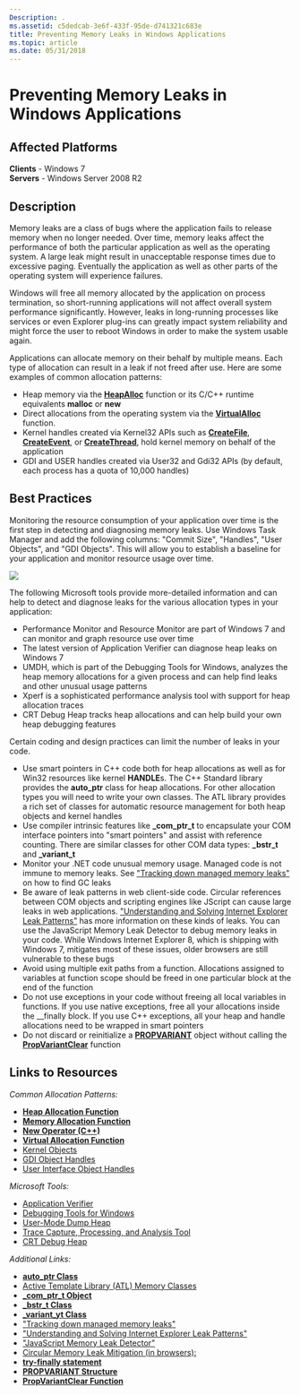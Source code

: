 ```yaml
---
Description: .
ms.assetid: c5dedcab-3e6f-433f-95de-d741321c683e
title: Preventing Memory Leaks in Windows Applications
ms.topic: article
ms.date: 05/31/2018
---
```


# Preventing Memory Leaks in Windows Applications

## Affected Platforms

**Clients** - Windows 7  
**Servers** - Windows Server 2008 R2  

## Description

Memory leaks are a class of bugs where the application fails to release memory when no longer needed. Over time, memory leaks affect the performance of both the particular application as well as the operating system. A large leak might result in unacceptable response times due to excessive paging. Eventually the application as well as other parts of the operating system will experience failures.

Windows will free all memory allocated by the application on process termination, so short-running applications will not affect overall system performance significantly. However, leaks in long-running processes like services or even Explorer plug-ins can greatly impact system reliability and might force the user to reboot Windows in order to make the system usable again.

Applications can allocate memory on their behalf by multiple means. Each type of allocation can result in a leak if not freed after use. Here are some examples of common allocation patterns:

-   Heap memory via the [**HeapAlloc**](/windows/win32/api/heapapi/nf-heapapi-heapalloc) function or its C/C++ runtime equivalents **malloc** or **new**
-   Direct allocations from the operating system via the [**VirtualAlloc**](/windows/win32/api/memoryapi/nf-memoryapi-virtualalloc) function.
-   Kernel handles created via Kernel32 APIs such as [**CreateFile**](/windows/win32/api/fileapi/nf-fileapi-createfilea), [**CreateEvent**](/windows/win32/api/synchapi/nf-synchapi-createeventa), or [**CreateThread**](/windows/win32/api/processthreadsapi/nf-processthreadsapi-createthread), hold kernel memory on behalf of the application
-   GDI and USER handles created via User32 and Gdi32 APIs (by default, each process has a quota of 10,000 handles)

## Best Practices

Monitoring the resource consumption of your application over time is the first step in detecting and diagnosing memory leaks. Use Windows Task Manager and add the following columns: "Commit Size", "Handles", "User Objects", and "GDI Objects". This will allow you to establish a baseline for your application and monitor resource usage over time.

![](images/preventingmemoryleaks-windowstaskmanager.gif)

The following Microsoft tools provide more-detailed information and can help to detect and diagnose leaks for the various allocation types in your application:

-   Performance Monitor and Resource Monitor are part of Windows 7 and can monitor and graph resource use over time
-   The latest version of Application Verifier can diagnose heap leaks on Windows 7
-   UMDH, which is part of the Debugging Tools for Windows, analyzes the heap memory allocations for a given process and can help find leaks and other unusual usage patterns
-   Xperf is a sophisticated performance analysis tool with support for heap allocation traces
-   CRT Debug Heap tracks heap allocations and can help build your own heap debugging features

Certain coding and design practices can limit the number of leaks in your code.

-   Use smart pointers in C++ code both for heap allocations as well as for Win32 resources like kernel **HANDLE**s. The C++ Standard library provides the **auto\_ptr** class for heap allocations. For other allocation types you will need to write your own classes. The ATL library provides a rich set of classes for automatic resource management for both heap objects and kernel handles
-   Use compiler intrinsic features like **\_com\_ptr\_t** to encapsulate your COM interface pointers into "smart pointers" and assist with reference counting. There are similar classes for other COM data types: **\_bstr\_t** and **\_variant\_t**
-   Monitor your .NET code unusual memory usage. Managed code is not immune to memory leaks. See ["Tracking down managed memory leaks"](/archive/blogs/ricom/) on how to find GC leaks
-   Be aware of leak patterns in web client-side code. Circular references between COM objects and scripting engines like JScript can cause large leaks in web applications. ["Understanding and Solving Internet Explorer Leak Patterns"](/previous-versions/ms976398(v=msdn.10)) has more information on these kinds of leaks. You can use the JavaScript Memory Leak Detector to debug memory leaks in your code. While Windows Internet Explorer 8, which is shipping with Windows 7, mitigates most of these issues, older browsers are still vulnerable to these bugs
-   Avoid using multiple exit paths from a function. Allocations assigned to variables at function scope should be freed in one particular block at the end of the function
-   Do not use exceptions in your code without freeing all local variables in functions. If you use native exceptions, free all your allocations inside the \_\_finally block. If you use C++ exceptions, all your heap and handle allocations need to be wrapped in smart pointers
-   Do not discard or reinitialize a [**PROPVARIANT**](/windows/win32/api/propidlbase/ns-propidlbase-propvariant) object without calling the [**PropVariantClear**](/windows/win32/api/combaseapi/nf-combaseapi-propvariantclear) function

## Links to Resources

*Common Allocation Patterns:*

-   [**Heap Allocation Function**](/windows/win32/api/heapapi/nf-heapapi-heapalloc)
-   [**Memory Allocation Function**](https://msdn.microsoft.com/library/6ewkz86d(v=VS.71).aspx)
-   [**New Operator (C++)**](https://msdn.microsoft.com/library/kewsb8ba(v=VS.71).aspx)
-   [**Virtual Allocation Function**](/windows/win32/api/memoryapi/nf-memoryapi-virtualalloc)
-   [Kernel Objects](../sysinfo/kernel-objects.md)
-   [GDI Object Handles](../sysinfo/gdi-objects.md)
-   [User Interface Object Handles](../sysinfo/user-objects.md)

*Microsoft Tools:*

-   [Application Verifier](application-verifier.md)
-   [Debugging Tools for Windows](/windows-hardware/drivers/debugger/)
-   [User-Mode Dump Heap](/windows-hardware/drivers/debugger/umdh)
-   [Trace Capture, Processing, and Analysis Tool](https://msdn.microsoft.com/performance/cc825801.aspx)
-   [CRT Debug Heap](/visualstudio/debugger/crt-debug-heap-details?view=vs-2015)

*Additional Links:*

-   [**auto\_ptr Class**](https://msdn.microsoft.com/library/ew3fk483(v=VS.71).aspx)
-   [Active Template Library (ATL) Memory Classes](https://msdn.microsoft.com/library/44yh1z4f(v=VS.71).aspx)
-   [**\_com\_ptr\_t Object**](https://msdn.microsoft.com/library/417w8b3b(v=VS.71).aspx)
-   [**\_bstr\_t Class**](https://msdn.microsoft.com/library/zthfhkd6(v=VS.71).aspx)
-   [**\_variant\_yt Class**](https://msdn.microsoft.com/library/x295h94e(v=VS.71).aspx)
-   ["Tracking down managed memory leaks"](/archive/blogs/ricom/)
-   ["Understanding and Solving Internet Explorer Leak Patterns"](/previous-versions/ms976398(v=msdn.10))
-   ["JavaScript Memory Leak Detector"](/archive/blogs/gpde/new-javascript-memory-leak-detector-from-our-team)
-   [Circular Memory Leak Mitigation (in browsers):](/previous-versions/windows/internet-explorer/ie-developer/platform-apis/dd361842(v=vs.85))
-   [**try-finally statement**](https://msdn.microsoft.com/library/yb3kz605(v=VS.71).aspx)
-   [**PROPVARIANT Structure**](/windows/win32/api/propidlbase/ns-propidlbase-propvariant)
-   [**PropVariantClear Function**](/windows/win32/api/combaseapi/nf-combaseapi-propvariantclear)

 

 